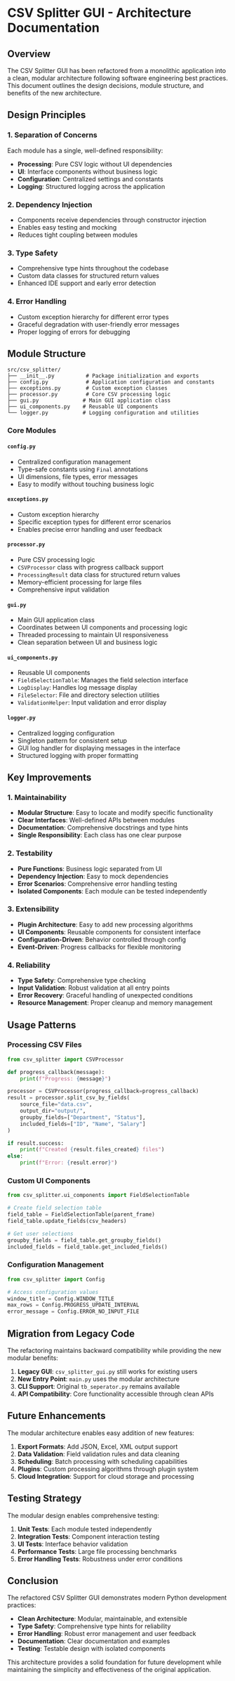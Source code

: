 # CSV Splitter GUI - Architecture Documentation

## Overview

The CSV Splitter GUI has been refactored from a monolithic application into a clean, modular architecture following software engineering best practices. This document outlines the design decisions, module structure, and benefits of the new architecture.

## Design Principles

### 1. Separation of Concerns
Each module has a single, well-defined responsibility:
- **Processing**: Pure CSV logic without UI dependencies
- **UI**: Interface components without business logic
- **Configuration**: Centralized settings and constants
- **Logging**: Structured logging across the application

### 2. Dependency Injection
- Components receive dependencies through constructor injection
- Enables easy testing and mocking
- Reduces tight coupling between modules

### 3. Type Safety
- Comprehensive type hints throughout the codebase
- Custom data classes for structured return values
- Enhanced IDE support and early error detection

### 4. Error Handling
- Custom exception hierarchy for different error types
- Graceful degradation with user-friendly error messages
- Proper logging of errors for debugging

## Module Structure

```
src/csv_splitter/
├── __init__.py          # Package initialization and exports
├── config.py            # Application configuration and constants
├── exceptions.py        # Custom exception classes
├── processor.py         # Core CSV processing logic
├── gui.py              # Main GUI application class
├── ui_components.py    # Reusable UI components
└── logger.py           # Logging configuration and utilities
```

### Core Modules

#### `config.py`
- Centralized configuration management
- Type-safe constants using `Final` annotations
- UI dimensions, file types, error messages
- Easy to modify without touching business logic

#### `exceptions.py`
- Custom exception hierarchy
- Specific exception types for different error scenarios
- Enables precise error handling and user feedback

#### `processor.py`
- Pure CSV processing logic
- `CSVProcessor` class with progress callback support
- `ProcessingResult` data class for structured return values
- Memory-efficient processing for large files
- Comprehensive input validation

#### `gui.py`
- Main GUI application class
- Coordinates between UI components and processing logic
- Threaded processing to maintain UI responsiveness
- Clean separation between UI and business logic

#### `ui_components.py`
- Reusable UI components
- `FieldSelectionTable`: Manages the field selection interface
- `LogDisplay`: Handles log message display
- `FileSelector`: File and directory selection utilities
- `ValidationHelper`: Input validation and error display

#### `logger.py`
- Centralized logging configuration
- Singleton pattern for consistent setup
- GUI log handler for displaying messages in the interface
- Structured logging with proper formatting

## Key Improvements

### 1. Maintainability
- **Modular Structure**: Easy to locate and modify specific functionality
- **Clear Interfaces**: Well-defined APIs between modules
- **Documentation**: Comprehensive docstrings and type hints
- **Single Responsibility**: Each class has one clear purpose

### 2. Testability
- **Pure Functions**: Business logic separated from UI
- **Dependency Injection**: Easy to mock dependencies
- **Error Scenarios**: Comprehensive error handling testing
- **Isolated Components**: Each module can be tested independently

### 3. Extensibility
- **Plugin Architecture**: Easy to add new processing algorithms
- **UI Components**: Reusable components for consistent interface
- **Configuration-Driven**: Behavior controlled through config
- **Event-Driven**: Progress callbacks for flexible monitoring

### 4. Reliability
- **Type Safety**: Comprehensive type checking
- **Input Validation**: Robust validation at all entry points
- **Error Recovery**: Graceful handling of unexpected conditions
- **Resource Management**: Proper cleanup and memory management

## Usage Patterns

### Processing CSV Files
```python
from csv_splitter import CSVProcessor

def progress_callback(message):
    print(f"Progress: {message}")

processor = CSVProcessor(progress_callback=progress_callback)
result = processor.split_csv_by_fields(
    source_file="data.csv",
    output_dir="output/",
    groupby_fields=["Department", "Status"],
    included_fields=["ID", "Name", "Salary"]
)

if result.success:
    print(f"Created {result.files_created} files")
else:
    print(f"Error: {result.error}")
```

### Custom UI Components
```python
from csv_splitter.ui_components import FieldSelectionTable

# Create field selection table
field_table = FieldSelectionTable(parent_frame)
field_table.update_fields(csv_headers)

# Get user selections
groupby_fields = field_table.get_groupby_fields()
included_fields = field_table.get_included_fields()
```

### Configuration Management
```python
from csv_splitter import Config

# Access configuration values
window_title = Config.WINDOW_TITLE
max_rows = Config.PROGRESS_UPDATE_INTERVAL
error_message = Config.ERROR_NO_INPUT_FILE
```

## Migration from Legacy Code

The refactoring maintains backward compatibility while providing the new modular benefits:

1. **Legacy GUI**: `csv_splitter_gui.py` still works for existing users
2. **New Entry Point**: `main.py` uses the modular architecture
3. **CLI Support**: Original `tb_seperator.py` remains available
4. **API Compatibility**: Core functionality accessible through clean APIs

## Future Enhancements

The modular architecture enables easy addition of new features:

1. **Export Formats**: Add JSON, Excel, XML output support
2. **Data Validation**: Field validation rules and data cleaning
3. **Scheduling**: Batch processing with scheduling capabilities
4. **Plugins**: Custom processing algorithms through plugin system
5. **Cloud Integration**: Support for cloud storage and processing

## Testing Strategy

The modular design enables comprehensive testing:

1. **Unit Tests**: Each module tested independently
2. **Integration Tests**: Component interaction testing
3. **UI Tests**: Interface behavior validation
4. **Performance Tests**: Large file processing benchmarks
5. **Error Handling Tests**: Robustness under error conditions

## Conclusion

The refactored CSV Splitter GUI demonstrates modern Python development practices:

- **Clean Architecture**: Modular, maintainable, and extensible
- **Type Safety**: Comprehensive type hints for reliability
- **Error Handling**: Robust error management and user feedback
- **Documentation**: Clear documentation and examples
- **Testing**: Testable design with isolated components

This architecture provides a solid foundation for future development while maintaining the simplicity and effectiveness of the original application.